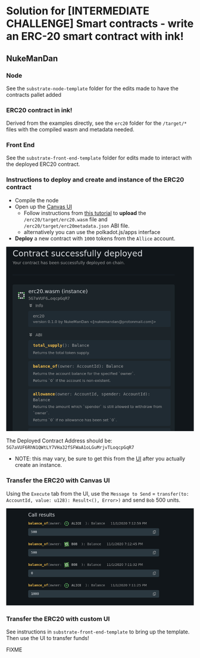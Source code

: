 # Solution for [INTERMEDIATE CHALLENGE] Smart contracts - write an ERC-20 smart contract with ink!
## NukeManDan

### Node
See the `substrate-node-template` folder for the edits made to have the contracts pallet added

### ERC20 contract in ink!
Derived from the examples directly, see the `erc20` folder for the `/target/*` files with the compiled wasm and metadata needed.

### Front End
See the `substrate-front-end-template` folder for edits made to interact with the deployed ERC20 contract.

### Instructions to deploy and create and instance of the ERC20 contract 
- Compile the node
- Open up the [Canvas UI](https://paritytech.github.io/canvas-ui/)
  - Follow instructions from [this tutorial](https://substrate.dev/substrate-contracts-workshop/#/0/deploying-your-contract) to **upload** the `/erc20/target/erc20.wasm` file and `/erc20/target/erc20metadata.json` ABI file.
  - alternatively you can use the polkadot.js/apps interface
- **Deploy** a new contract with `1000` tokens from the `Allice` account.

![deploy-proof.png](./deploy-proof.png)

The Deployed Contract Address should be: `5G7aVUF6RhN1QWtLY7VHa32fSFWaA1oLGuMrjvTLoqcpGqR7`
  - NOTE: this may vary, be sure to get this from the [UI](https://paritytech.github.io/canvas-ui/#/execute) after you actually create an instance.

### Transfer the ERC20 with Canvas UI

Using the `Execute` tab from the UI, use the `Message to Send` = `transfer(to: AccountId, value: u128): Result<(), Error>)` and send `Bob` 500 units.

![erc20-send-proof.png](./erc20-send-proof.png)



### Transfer the ERC20 with custom UI

See instructions in `substrate-front-end-template` to bring up the template. Then use the UI to transfer funds!

FIXME
